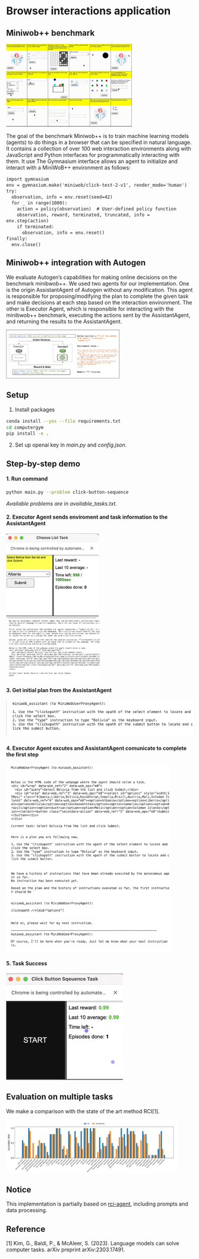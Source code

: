 # Browser interactions application

## Miniwob++ benchmark

<img src="artifacts/showcase.gif" alt="image-20230530212605407" style="zoom: 35%;" />

The goal of the benchmark Miniwob++ is to train machine learning models (agents) to do things in a browser that can be specified in natural language. It contains a collection of over 100 web interaction environments along with JavaScript and Python interfaces for programmatically interacting with them. It use The Gymnasium interface allows an agent to initialize and interact with a MiniWoB++ environment as follows:
```
import gymnasium
env = gymnasium.make('miniwob/click-test-2-v1', render_mode='human')
try:
  observation, info = env.reset(seed=42)
  for _ in range(1000):
    action = policy(observation)  # User-defined policy function
    observation, reward, terminated, truncated, info = env.step(action)
    if terminated:
      observation, info = env.reset()
finally:
  env.close()
```

## Miniwob++ integration with Autogen
We evaluate Autogen’s capabilities for making online decisions on the benchmark minibwob++. We used two agents for our implementation. One is the origin AssistantAgent of Autogen without any modification. This agent is responsible for proposing/modifying the plan to complete the given task and make decisions at each step based on the interaction environment. The other is Executor Agent, which is responsible for interacting with the minibwob++ benchmark, executing the actions sent by the AssistantAgent, and returning the results to the AssistantAgent. 

<img src="artifacts/app_miniwob.png" alt="image-20230530212605407" style="zoom: 30%;" />

## Setup

1. Install packages
```sh
conda install --yes --file requirements.txt 
cd computergym
pip install -e .
```

2. Set up openai key in *main.py* and *config.json*.  


## Step-by-step demo

#### 1. Run command 

```sh
python main.py --problem click-button-sequence
```

*Available problems are in available_tasks.txt.*

#### 2. Executor Agent sends enviroment and task information to the AssistantAgent

<img src="artifacts/initial_env.png" alt="image-20230530212605407" style="zoom: 39%;" />

<img src="artifacts/step_1.png" alt="image-20230530212605407" style="zoom: 40%;" />

#### 3. Get initial plan from the AssistantAgent
![](artifacts/step_2.png)

#### 4. Executor Agent excutes and AssistantAgent comunicate to complete the first step

<img src="artifacts/step_3.png" alt="image-20230530212605407" style="zoom: 70%;" />
<img src="artifacts/step_4.png" alt="image-20230530212605407" style="zoom: 70%;" />
<img src="artifacts/step_5.png" alt="image-20230530212605407" style="zoom: 70%;" />

#### 5. Task Success

<img src="artifacts/success.png" alt="image-20230530212605407" style="zoom: 50%;" />

## Evaluation on multiple tasks

We make a comparison with the state of the art method RCI[1].  

<img src="artifacts/result.png" alt="image-20230530212605407" style="zoom: 45%;" />

## Notice

This implementation is partially based on [rci-agent](https://github.com/posgnu/rci-agent), including prompts and data processing.

## Reference

[1] Kim, G., Baldi, P., & McAleer, S. (2023). Language models can solve computer tasks. arXiv preprint arXiv:2303.17491.


